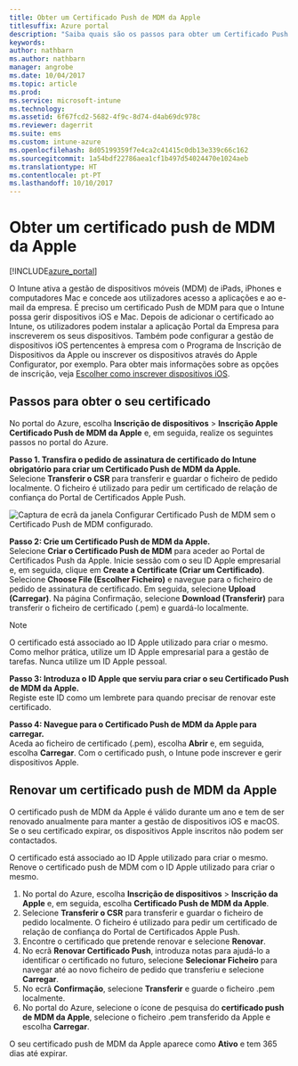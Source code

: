```yaml
---
title: Obter um Certificado Push de MDM da Apple
titlesuffix: Azure portal
description: "Saiba quais são os passos para obter um Certificado Push de MDM da Apple para gerir dispositivos iOS com o Intune.\""
keywords: 
author: nathbarn
ms.author: nathbarn
manager: angrobe
ms.date: 10/04/2017
ms.topic: article
ms.prod: 
ms.service: microsoft-intune
ms.technology: 
ms.assetid: 6f67fcd2-5682-4f9c-8d74-d4ab69dc978c
ms.reviewer: dagerrit
ms.suite: ems
ms.custom: intune-azure
ms.openlocfilehash: 8d05199359f7e4ca2c41415c0db13e339c66c162
ms.sourcegitcommit: 1a54bdf22786aea1cf1b497d54024470e1024aeb
ms.translationtype: HT
ms.contentlocale: pt-PT
ms.lasthandoff: 10/10/2017
---
```

# <a name="get-an-apple-mdm-push-certificate"></a>Obter um certificado push de MDM da Apple

[!INCLUDE[azure_portal](./includes/azure_portal.md)]

O Intune ativa a gestão de dispositivos móveis (MDM) de iPads, iPhones e computadores Mac e concede aos utilizadores acesso a aplicações e ao e-mail da empresa. É preciso um certificado Push de MDM para que o Intune possa gerir dispositivos iOS e Mac. Depois de adicionar o certificado ao Intune, os utilizadores podem instalar a aplicação Portal da Empresa para inscreverem os seus dispositivos. Também pode configurar a gestão de dispositivos iOS pertencentes à empresa com o Programa de Inscrição de Dispositivos da Apple ou inscrever os dispositivos através do Apple Configurator, por exemplo. Para obter mais informações sobre as opções de inscrição, veja [Escolher como inscrever dispositivos iOS](enrollment-method-choose-ios.md).

## <a name="steps-to-get-your-certificate"></a>Passos para obter o seu certificado
No portal do Azure, escolha **Inscrição de dispositivos** > **Inscrição Apple** **Certificado Push de MDM da Apple** e, em seguida, realize os seguintes passos no portal do Azure.

**Passo 1. Transfira o pedido de assinatura de certificado do Intune obrigatório para criar um Certificado Push de MDM da Apple.**<br>
Selecione **Transferir o CSR** para transferir e guardar o ficheiro de pedido localmente. O ficheiro é utilizado para pedir um certificado de relação de confiança do Portal de Certificados Apple Push.

  ![Captura de ecrã da janela Configurar Certificado Push de MDM sem o Certificado Push de MDM configurado.](./media/create-mdm-push-certificate.png)

**Passo 2: Crie um Certificado Push de MDM da Apple.**<br>
Selecione **Criar o Certificado Push de MDM** para aceder ao Portal de Certificados Push da Apple. Inicie sessão com o seu ID Apple empresarial e, em seguida, clique em **Create a Certificate (Criar um Certificado)**. Selecione **Choose File (Escolher Ficheiro)** e navegue para o ficheiro de pedido de assinatura de certificado. Em seguida, selecione **Upload (Carregar)**. Na página Confirmação, selecione **Download (Transferir)** para transferir o ficheiro de certificado (.pem) e guardá-lo localmente.

> [!NOTE]
> O certificado está associado ao ID Apple utilizado para criar o mesmo. Como melhor prática, utilize um ID Apple empresarial para a gestão de tarefas. Nunca utilize um ID Apple pessoal.

**Passo 3: Introduza o ID Apple que serviu para criar o seu Certificado Push de MDM da Apple.**<br>
Registe este ID como um lembrete para quando precisar de renovar este certificado.

**Passo 4: Navegue para o Certificado Push de MDM da Apple para carregar.**<br>
Aceda ao ficheiro de certificado (.pem), escolha **Abrir** e, em seguida, escolha **Carregar**. Com o certificado push, o Intune pode inscrever e gerir dispositivos Apple.

## <a name="renew-apple-mdm-push-certificate"></a>Renovar um certificado push de MDM da Apple
O certificado push de MDM da Apple é válido durante um ano e tem de ser renovado anualmente para manter a gestão de dispositivos iOS e macOS. Se o seu certificado expirar, os dispositivos Apple inscritos não podem ser contactados.

O certificado está associado ao ID Apple utilizado para criar o mesmo. Renove o certificado push de MDM com o ID Apple utilizado para criar o mesmo.

1. No portal do Azure, escolha **Inscrição de dispositivos** > **Inscrição da Apple** e, em seguida, escolha **Certificado Push de MDM da Apple**.
2. Selecione **Transferir o CSR** para transferir e guardar o ficheiro de pedido localmente. O ficheiro é utilizado para pedir um certificado de relação de confiança do Portal de Certificados Apple Push.
3. Encontre o certificado que pretende renovar e selecione **Renovar**.
4. No ecrã **Renovar Certificado Push**, introduza notas para ajudá-lo a identificar o certificado no futuro, selecione **Selecionar Ficheiro** para navegar até ao novo ficheiro de pedido que transferiu e selecione **Carregar**.
5. No ecrã **Confirmação**, selecione **Transferir** e guarde o ficheiro .pem localmente.
6. No portal do Azure, selecione o ícone de pesquisa do **certificado push de MDM da Apple**, selecione o ficheiro .pem transferido da Apple e escolha **Carregar**.

O seu certificado push de MDM da Apple aparece como **Ativo** e tem 365 dias até expirar.
